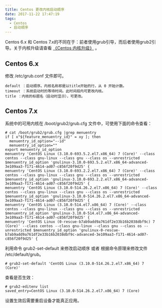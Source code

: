 ```yaml
---
title: Centos 更改内核启动顺序
date: 2017-11-22 17:47:19
tags:
  - Centos
  - 启动顺序
---
```


Centos 6.x 和 Centos 7.x的不同在于：前者使用grub引导，而后者使用grub2引导。关于内核升级请查看 [《Centos 内核升级》](http://chengqian90.com/2017/Centos-%E5%8D%87%E7%BA%A7%E5%86%85%E6%A0%B8/) 。

## Centos 6.x

修改 /etc/grub.conf 文件即可。

```shell
default ：启动顺序。内核名称即是以title开始的行，从 0 开始计数。
timeout ：系统启动时的等待时间。此时间段内可更改内核。
title ：内核的标题名（启动时显示），可更改。
```

## Centos 7.x

系统中的可用内核在 /boot/grub2/grub.cfg 文件中，可使用下面的命令查看：

```shell
# cat /boot/grub2/grub.cfg |grep menuentry
if [ x"${feature_menuentry_id}" = xy ]; then
  menuentry_id_option="--id"
  menuentry_id_option=""
export menuentry_id_option
menuentry 'CentOS Linux (3.10.0-693.5.2.el7.x86_64) 7 (Core)' --class centos --class gnu-linux --class gnu --class os --unrestricted $menuentry_id_option 'gnulinux-3.10.0-693.5.2.el7.x86_64-advanced-3e109aa3-f171-4614-ad07-c856f20f9d25' {
menuentry 'CentOS Linux (3.10.0-693.2.2.el7.x86_64) 7 (Core)' --class centos --class gnu-linux --class gnu --class os --unrestricted $menuentry_id_option 'gnulinux-3.10.0-693.2.2.el7.x86_64-advanced-3e109aa3-f171-4614-ad07-c856f20f9d25' {
menuentry 'CentOS Linux (3.10.0-514.26.2.el7.x86_64) 7 (Core)' --class centos --class gnu-linux --class gnu --class os --unrestricted $menuentry_id_option 'gnulinux-3.10.0-514.26.2.el7.x86_64-advanced-3e109aa3-f171-4614-ad07-c856f20f9d25' {
menuentry 'CentOS Linux (3.10.0-514.el7.x86_64) 7 (Core)' --class centos --class gnu-linux --class gnu --class os --unrestricted $menuentry_id_option 'gnulinux-3.10.0-514.el7.x86_64-advanced-3e109aa3-f171-4614-ad07-c856f20f9d25' {
menuentry 'CentOS Linux (0-rescue-b7ab9add9a761df2e33b16b2038dbf9c) 7 (Core)' --class centos --class gnu-linux --class gnu --class os --unrestricted $menuentry_id_option 'gnulinux-0-rescue-b7ab9add9a761df2e33b16b2038dbf9c-advanced-3e109aa3-f171-4614-ad07-c856f20f9d25' {
```

利用命令 grub2-set-default  来修改启动顺序 或者 根据命令原理来修改文件 /etc/default/grub。

```shell
# grub2-set-default 'CentOS Linux (3.10.0-514.26.2.el7.x86_64) 7 (Core)' 
```

查看是否生效：

```shell
# grub2-editenv list
saved_entry=CentOS Linux (3.10.0-514.26.2.el7.x86_64) 7 (Core)
```

设置生效后需要重启设备才能真正应用。